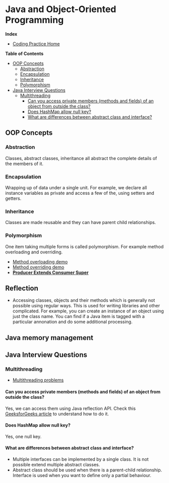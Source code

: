 # Java and Object-Oriented Programming

**Index**
- [Coding Practice Home](..)

<!-- START doctoc generated TOC please keep comment here to allow auto update -->
<!-- DON'T EDIT THIS SECTION, INSTEAD RE-RUN doctoc TO UPDATE -->
**Table of Contents**

- [OOP Concepts](#oop-concepts)
  - [Abstraction](#abstraction)
  - [Encapsulation](#encapsulation)
  - [Inheritance](#inheritance)
  - [Polymorphism](#polymorphism)
- [Java Interview Questions](#java-interview-questions)
  - [Multithreading](#multithreading)
    - [Can you access private members (methods and fields) of an object from outside the class?](#can-you-access-private-members-methods-and-fields-of-an-object-from-outside-the-class)
    - [Does HashMap allow null key?](#does-hashmap-allow-null-key)
    - [What are differences between abstract class and interface?](#what-are-differences-between-abstract-class-and-interface)

<!-- END doctoc generated TOC please keep comment here to allow auto update -->

## OOP Concepts

### Abstraction
Classes, abstract classes, inheritance all abstract the complete details of the members of it.

### Encapsulation
Wrapping up of data under a single unit. For example, we declare all instance variables as private and access a few of the, using setters and getters.

### Inheritance
Classes are made reusable and they can have parent child relationships.

### Polymorphism
One item taking multiple forms is called polymorphism. For example method overloading and overriding.

- [Method overloading demo](https://github.com/PardhuMadipalli/coding-practice/blob/main/javapractice/MethodOverloadingDemo.java)
- [Method overriding demo](https://github.com/PardhuMadipalli/coding-practice/blob/main/javapractice/MethodOverridingDemo.java)
- **[Producer Extends Consumer Super](https://stackoverflow.com/questions/4343202/difference-between-super-t-and-extends-t-in-java/4343547#4343547)**

## Reflection

- Accessing classes, objects and their methods which is generally not possible using regular ways. This is used for writing libraries and other complicated. For example, you can create an instance of an object using just the class name. You can find if a Java item is tagged with a particular annonation and do some additional processing.

## Java memory management

## Java Interview Questions

### Multithreading
- [Multithreading problems](https://github.com/PardhuMadipalli/coding-practice/blob/main/javapractice/multithreading)

#### Can you access private members (methods and fields) of an object from outside the class?
Yes, we can access them using Java reflection API. 
Check this [GeeksforGeeks article](https://www.geeksforgeeks.org/how-to-access-private-field-and-method-using-reflection-in-java) to understand how to do it.


#### Does HashMap allow null key?
Yes, one null key.

#### What are differences between abstract class and interface?

- Multiple interfaces can be implemented by a single class. It is not possible extend multiple abstract classes.
- Abstract class should be used when there is a parent-child relationship. Interface is used when you want to define only a partial behaviour.

